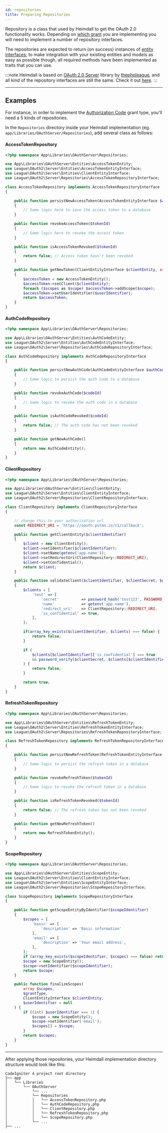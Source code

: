 ```yaml
---
id: repositories
title: Preparing Repositories
---
```


Repository is a class that used by Heimdall to get the OAuth 2.0 functionality works. Depending on 
[which grant](grant-types) you are implementing you will need to implement a number of repository interfaces.

The repositories are expected to return (on success) instances of [entity interfaces](entities); to make integration
with your existing entities and models as easy as possible though, all required methods have been implemented
as traits that you can use.

:::note
Heimdall is based on [OAuth 2.0 Server](https://github.com/thephpleague/oauth2-server) library by
[thephpleague](https://github.com/thephpleague/oauth2-server), and all kind of the repository interfaces are still
the same. Check it out [here](https://github.com/thephpleague/oauth2-server/tree/master/src/Repositories).
:::

---

## Examples

For instance, in order to implement the [Authorization Code](auth-code-grant) grant type, you'll need a 5 kinds of
repositories.

In the ```Repositories``` directory inside your Heimdall implementation (eg. ```app/Libraries/OAuthServer/Repositories```),
add several class as follows:

#### AccessTokenRepository

```php
<?php namespace App\Libraries\OAuthServer\Repositories;

use App\Libraries\OAuthServer\Entities\AccessTokenEntity;
use League\OAuth2\Server\Entities\AccessTokenEntityInterface;
use League\OAuth2\Server\Entities\ClientEntityInterface;
use League\OAuth2\Server\Repositories\AccessTokenRepositoryInterface;

class AccessTokenRepository implements AccessTokenRepositoryInterface
{

    public function persistNewAccessToken(AccessTokenEntityInterface $accessTokenEntity)
    {
        // Some logic here to save the access token to a database
    }

    public function revokeAccessToken($tokenId)
    {
        // Some logic here to revoke the access token
    }

    public function isAccessTokenRevoked($tokenId)
    {
        return false; // Access token hasn't been revoked
    }

    public function getNewToken(ClientEntityInterface $clientEntity, array $scopes, $userIdentifier = null)
    {
        $accessToken = new AccessTokenEntity();
        $accessToken->setClient($clientEntity);
        foreach ($scopes as $scope) $accessToken->addScope($scope);
        $accessToken->setUserIdentifier($userIdentifier);
        return $accessToken;
    }
}
```

#### AuthCodeRepository

```php
<?php namespace App\Libraries\OAuthServer\Repositories;

use App\Libraries\OAuthServer\Entities\AuthCodeEntity;
use League\OAuth2\Server\Entities\AuthCodeEntityInterface;
use League\OAuth2\Server\Repositories\AuthCodeRepositoryInterface;

class AuthCodeRepository implements AuthCodeRepositoryInterface
{

    public function persistNewAuthCode(AuthCodeEntityInterface $authCodeEntity)
    {
        // Some logic to persist the auth code to a database
    }

    public function revokeAuthCode($codeId)
    {
        // Some logic to revoke the auth code in a database
    }

    public function isAuthCodeRevoked($codeId)
    {
        return false; // The auth code has not been revoked
    }

    public function getNewAuthCode()
    {
        return new AuthCodeEntity();
    }
}
```

#### ClientRepository

```php
<?php namespace App\Libraries\OAuthServer\Repositories;

use App\Libraries\OAuthServer\Entities\ClientEntity;
use League\OAuth2\Server\Entities\ClientEntityInterface;
use League\OAuth2\Server\Repositories\ClientRepositoryInterface;

class ClientRepository implements ClientRepositoryInterface
{

    // change this to your authorization url
    const REDIRECT_URI = 'https://oauth.pstmn.io/v1/callback';

    public function getClientEntity($clientIdentifier)
    {
        $client = new ClientEntity();
        $client->setIdentifier($clientIdentifier);
        $client->setName(getenv('app.name'));
        $client->setRedirectUri(ClientRepository::REDIRECT_URI);
        $client->setConfidential();
        return $client;
    }

    public function validateClient($clientIdentifier, $clientSecret, $grantType)
    {
        $clients = [
            'test' => [
                'secret'          => password_hash('test123', PASSWORD_BCRYPT),
                'name'            => getenv('app.name'),
                'redirect_uri'    => ClientRepository::REDIRECT_URI,
                'is_confidential' => true,
            ],
        ];

        if(array_key_exists($clientIdentifier, $clients) === false) {
            return false;
        }

        if (
            $clients[$clientIdentifier]['is_confidential'] === true
            && password_verify($clientSecret, $clients[$clientIdentifier]['secret']) === false
        ) {
            return false;
        }

        return true;
    }
}
```

#### RefreshTokenRepository

```php
<?php namespace App\Libraries\OAuthServer\Repositories;

use App\Libraries\OAuthServer\Entities\RefreshTokenEntity;
use League\OAuth2\Server\Entities\RefreshTokenEntityInterface;
use League\OAuth2\Server\Repositories\RefreshTokenRepositoryInterface;

class RefreshTokenRepository implements RefreshTokenRepositoryInterface
{

    public function persistNewRefreshToken(RefreshTokenEntityInterface $refreshTokenEntity)
    {
        // Some logic to persist the refresh token in a database
    }

    public function revokeRefreshToken($tokenId)
    {
        // Some logic to revoke the refresh token in a database
    }

    public function isRefreshTokenRevoked($tokenId)
    {
        return false; // The refresh token has not been revoked
    }

    public function getNewRefreshToken()
    {
        return new RefreshTokenEntity();
    }
}
```

#### ScopeRepository

```php
<?php namespace App\Libraries\OAuthServer\Repositories;

use App\Libraries\OAuthServer\Entities\ScopeEntity;
use League\OAuth2\Server\Entities\ClientEntityInterface;
use League\OAuth2\Server\Entities\ScopeEntityInterface;
use League\OAuth2\Server\Repositories\ScopeRepositoryInterface;

class ScopeRepository implements ScopeRepositoryInterface
{

    public function getScopeEntityByIdentifier($scopeIdentifier)
    {
        $scopes = [
            'basic' => [
                'description' => 'Basic information'
            ],
            'email' => [
                'description' => 'Your email address',
            ],
        ];
        if (array_key_exists($scopeIdentifier, $scopes) === false) return null;
        $scope = new ScopeEntity();
        $scope->setIdentifier($scopeIdentifier);
        return $scope;
    }

    public function finalizeScopes(
        array $scopes,
        $grantType,
        ClientEntityInterface $clientEntity,
        $userIdentifier = null
    ) {
        if ((int) $userIdentifier === 1) {
            $scope = new ScopeEntity();
            $scope->setIdentifier('email');
            $scopes[] = $scope;
        }
        return $scopes;
    }
}
```

---

After applying those repositories, your Heimdall implementation directory structure would look like this:

```
CodeIgniter 4 project root directory
├── app
│   └── Libraries
│       └── OAuthServer
│           └── ...
│           └── Repositories
│           │   └── AccessTokenRepository.php
│           │   └── AuthCodeRepository.php
│           │   └── ClientRepository.php
│           │   └── RefreshTokenRepository.php
│           │   └── ScopeRepository.php
│           └── ...
├── ...
```
